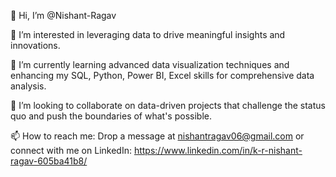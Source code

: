 👋 Hi, I’m @Nishant-Ragav

👀 I’m interested in leveraging data to drive meaningful insights and innovations.

🌱 I’m currently learning advanced data visualization techniques and enhancing my SQL, Python, Power BI, Excel skills for comprehensive data analysis.

💞️ I’m looking to collaborate on data-driven projects that challenge the status quo and push the boundaries of what's possible.

📫 How to reach me: Drop a message at nishantragav06@gmail.com or connect with me on LinkedIn: https://www.linkedin.com/in/k-r-nishant-ragav-605ba41b8/

